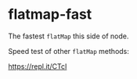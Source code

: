 # flatmap-fast

The fastest `flatMap` this side of node.

Speed test of other `flatMap` methods:

https://repl.it/CTcI